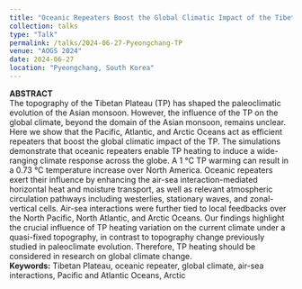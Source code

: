 ```yaml
---
title: "Oceanic Repeaters Boost the Global Climatic Impact of the Tibetan Plateau"
collection: talks
type: "Talk"
permalink: /talks/2024-06-27-Pyeongchang-TP
venue: "AOGS 2024"
date: 2024-06-27
location: "Pyeongchang, South Korea"
---
```


**ABSTRACT**  
The topography of the Tibetan Plateau (TP) has shaped the paleoclimatic evolution of the Asian monsoon. However, the influence of the TP on the global climate, beyond the domain of the Asian monsoon, remains unclear. Here we show that the Pacific, Atlantic, and Arctic Oceans act as efficient repeaters that boost the global climatic impact of the TP. The simulations demonstrate that oceanic repeaters enable TP heating to induce a wide-ranging climate response across the globe. A 1 °C TP warming can result in a 0.73 °C temperature increase over North America. Oceanic repeaters exert their influence by enhancing the air-sea interaction-mediated horizontal heat and moisture transport, as well as relevant atmospheric circulation pathways including westerlies, stationary waves, and zonal-vertical cells. Air-sea interactions were further tied to local feedbacks over the North Pacific, North Atlantic, and Arctic Oceans. Our findings highlight the crucial influence of TP heating variation on the current climate under a quasi-fixed topography, in contrast to topography change previously studied in paleoclimate evolution. Therefore, TP heating should be considered in research on global climate change.  
**Keywords:** Tibetan Plateau, oceanic repeater, global climate, air-sea interactions, Pacific and Atlantic Oceans, Arctic
